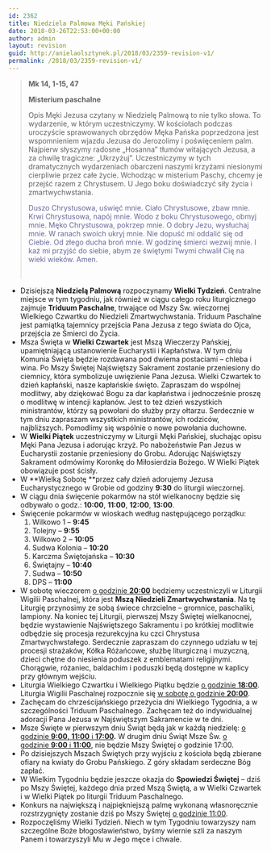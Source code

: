 ```yaml
---
id: 2362
title: Niedziela Palmowa Męki Pańskiej
date: 2018-03-26T22:53:00+00:00
author: admin
layout: revision
guid: http://anielaolsztynek.pl/2018/03/2359-revision-v1/
permalink: /2018/03/2359-revision-v1/
---
```

> **Mk 14, 1-15, 47**
> 
> **Misterium paschalne**
> 
> Opis Męki Jezusa czytany w Niedzielę Palmową to nie tylko słowa. To wydarzenie, w którym uczestniczymy. W kościołach podczas uroczyście sprawowanych obrzędów Męka Pańska poprzedzona jest wspomnieniem wjazdu Jezusa do Jerozolimy i poświęceniem palm. Najpierw słyszymy radosne &#8222;Hosanna&#8221; tłumów witających Jezusa, a za chwilę tragiczne: &#8222;Ukrzyżuj&#8221;. Uczestniczymy w tych dramatycznych wydarzeniach obarczeni naszymi krzyżami niesionymi cierpliwie przez całe życie. Wchodząc w misterium Paschy, chcemy je przejść razem z Chrystusem. U Jego boku doświadczyć siły życia i zmartwychwstania.
> 
> <span style="color: #666699;">Duszo Chrystusowa, uświęć mnie. Ciało Chrystusowe, zbaw mnie. Krwi Chrystusowa, napój mnie. Wodo z boku Chrystusowego, obmyj mnie. Męko Chrystusowa, pokrzep mnie. O dobry Jezu, wysłuchaj mnie. W ranach swoich ukryj mnie. Nie dopuść mi oddalić się od Ciebie. Od złego ducha broń mnie. W godzinę śmierci wezwij mnie. I każ mi przyjść do siebie, abym ze świętymi Twymi chwalił Cię na wieki wieków. Amen.</span>
> 
> &nbsp;

  * Dzisiejszą **Niedzielą Palmową** rozpoczynamy **Wielki Tydzień**. Centralne miejsce w tym tygodniu, jak również w ciągu całego roku liturgicznego zajmuje **Triduum Paschalne**, trwające od Mszy Św. wieczornej Wielkiego Czwartku do Niedzieli Zmartwychwstania. Triduum Paschalne jest pamiątką tajemnicy przejścia Pana Jezusa z tego świata do Ojca, przejścia ze Śmierci do Życia.
  * Msza Święta w **Wielki Czwartek** jest Mszą Wieczerzy Pańskiej, upamiętniającą ustanowienie Eucharystii i Kapłaństwa. W tym dniu Komunia Święta będzie rozdawana pod dwiema postaciami – chleba i wina. Po Mszy Świętej Najświętszy Sakrament zostanie przeniesiony do ciemnicy, która symbolizuje uwięzienie Pana Jezusa. Wielki Czwartek to dzień kapłański, nasze kapłańskie święto. Zapraszam do wspólnej modlitwy, aby dziękować Bogu za dar kapłaństwa i jednocześnie proszę o modlitwę w intencji kapłanów. Jest to też dzień wszystkich ministrantów, którzy są powołani do służby przy ołtarzu. Serdecznie w tym dniu zapraszam wszystkich ministrantów, ich rodziców, najbliższych. Pomodlimy się wspólnie o nowe powołania duchowne.
  * W **Wielki Piątek** uczestniczymy w Liturgii Męki Pańskiej, słuchając opisu Męki Pana Jezusa i adorując krzyż. Po nabożeństwie Pan Jezus w Eucharystii zostanie przeniesiony do Grobu. Adorując Najświętszy Sakrament odmówimy Koronkę do Miłosierdzia Bożego. W Wielki Piątek obowiązuje post ścisły.
  * W **Wielką Sobotę **przez cały dzień adorujemy Jezusa Eucharystycznego w Grobie od godziny **9:30** do liturgii wieczornej.
  * W ciągu dnia święcenie pokarmów na stół wielkanocny będzie się odbywało o godz.: **10:00**, **11:00**, **12:00**, **13:00**.
  * Święcenie pokarmów w wioskach według następującego porządku: 
      1. Wilkowo 1 – **9:45**
      2. Tolejny – **9:55**
      3. Wilkowo 2 – **10:05**
      4. Sudwa Kolonia – **10:20**
      5. Karczma Świętojańska – **10:30**
      6. Świętajny – **10:40**
      7. Sudwa – **10:50**
      8. DPS – **11:00**
  * W sobotę wieczorem <span style="text-decoration: underline;">o godzinie <strong>20:00</strong></span> będziemy uczestniczyli w Liturgii Wigilii Paschalnej, która jest **Mszą Niedzieli Zmartwychwstania**. Na tę Liturgię przynosimy ze sobą świece chrzcielne – gromnice, paschaliki, lampiony. Na koniec tej Liturgii, pierwszej Mszy Świętej wielkanocnej, będzie wystawienie Najświętszego Sakramentu i po krótkiej modlitwie odbędzie się procesja rezurekcyjna ku czci Chrystusa Zmartwychwstałego. Serdecznie zapraszam do czynnego udziału w tej procesji strażaków, Kółka Różańcowe, służbę liturgiczną i muzyczną, dzieci chętne do niesienia poduszek z emblematami religijnymi. Chorągwie, różaniec, baldachim i poduszki będą dostępne w kaplicy przy głównym wejściu.
  * Liturgia Wielkiego Czwartku i Wielkiego Piątku będzie <span style="text-decoration: underline;">o godzinie <strong>18:00</strong></span>. Liturgia Wigilii Paschalnej rozpocznie się <span style="text-decoration: underline;">w sobotę o godzinie <strong>20:00</strong></span>.
  * Zachęcam do chrześcijańskiego przeżycia dni Wielkiego Tygodnia, a w szczególności Triduum Paschalnego. Zachęcam też do indywidualnej adoracji Pana Jezusa w Najświętszym Sakramencie w te dni.
  * Msze Święte w pierwszym dniu Świąt będą jak w każdą niedzielę: <span style="text-decoration: underline;">o</span> <span style="text-decoration: underline;">godzinie <strong>9:00,</strong> <strong>11:00</strong> i </span>**<span style="text-decoration: underline;">17:00</span>.** W drugim dniu Świąt Msze Św. <span style="text-decoration: underline;">o</span> <span style="text-decoration: underline;">godzinie <strong>9:00</strong> i <strong>11:00</strong></span>, nie będzie Mszy Świętej o godzinie 17:00.
  * Po dzisiejszych Mszach Świętych przy wyjściu z kościoła będą zbierane ofiary na kwiaty do Grobu Pańskiego. Z góry składam serdeczne Bóg zapłać.
  * W Wielkim Tygodniu będzie jeszcze okazja do **Spowiedzi Świętej** – dziś po Mszy Świętej, każdego dnia przed Mszą Świętą, a w Wielki Czwartek i w Wielki Piątek po liturgii Triduum Paschalnego.
  * Konkurs na największą i najpiękniejszą palmę wykonaną własnoręcznie rozstrzygnięty zostanie dziś po Mszy Świętej <span style="text-decoration: underline;">o godzinie 11:00</span>.
  * Rozpoczęliśmy Wielki Tydzień. Niech w tym Tygodniu towarzyszy nam szczególne Boże błogosławieństwo, byśmy wiernie szli za naszym Panem i towarzyszyli Mu w Jego męce i chwale.